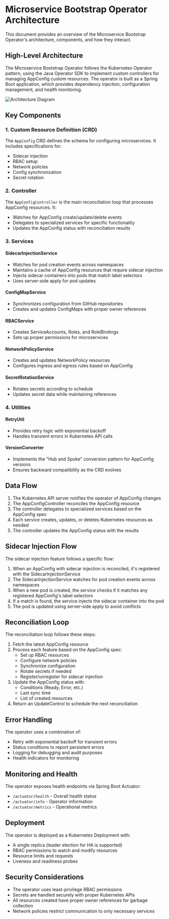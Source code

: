 # Microservice Bootstrap Operator Architecture

This document provides an overview of the Microservice Bootstrap Operator's architecture, components, and how they interact.

## High-Level Architecture

The Microservice Bootstrap Operator follows the Kubernetes Operator pattern, using the Java Operator SDK to implement custom controllers for managing AppConfig custom resources. The operator is built as a Spring Boot application, which provides dependency injection, configuration management, and health monitoring.

![Architecture Diagram](../images/architecture.png)

## Key Components

### 1. Custom Resource Definition (CRD)

The `AppConfig` CRD defines the schema for configuring microservices. It includes specifications for:
- Sidecar injection
- RBAC setup
- Network policies
- Config synchronization
- Secret rotation

### 2. Controller

The `AppConfigController` is the main reconciliation loop that processes AppConfig resources. It:
- Watches for AppConfig create/update/delete events
- Delegates to specialized services for specific functionality
- Updates the AppConfig status with reconciliation results

### 3. Services

#### SidecarInjectionService
- Watches for pod creation events across namespaces
- Maintains a cache of AppConfig resources that require sidecar injection
- Injects sidecar containers into pods that match label selectors
- Uses server-side apply for pod updates

#### ConfigMapService
- Synchronizes configuration from GitHub repositories
- Creates and updates ConfigMaps with proper owner references

#### RBACService
- Creates ServiceAccounts, Roles, and RoleBindings
- Sets up proper permissions for microservices

#### NetworkPolicyService
- Creates and updates NetworkPolicy resources
- Configures ingress and egress rules based on AppConfig

#### SecretRotationService
- Rotates secrets according to schedule
- Updates secret data while maintaining references

### 4. Utilities

#### RetryUtil
- Provides retry logic with exponential backoff
- Handles transient errors in Kubernetes API calls

#### VersionConverter
- Implements the "Hub and Spoke" conversion pattern for AppConfig versions
- Ensures backward compatibility as the CRD evolves

## Data Flow

1. The Kubernetes API server notifies the operator of AppConfig changes
2. The AppConfigController reconciles the AppConfig resource
3. The controller delegates to specialized services based on the AppConfig spec
4. Each service creates, updates, or deletes Kubernetes resources as needed
5. The controller updates the AppConfig status with the results

## Sidecar Injection Flow

The sidecar injection feature follows a specific flow:

1. When an AppConfig with sidecar injection is reconciled, it's registered with the SidecarInjectionService
2. The SidecarInjectionService watches for pod creation events across namespaces
3. When a new pod is created, the service checks if it matches any registered AppConfig's label selectors
4. If a match is found, the service injects the sidecar container into the pod
5. The pod is updated using server-side apply to avoid conflicts

## Reconciliation Loop

The reconciliation loop follows these steps:

1. Fetch the latest AppConfig resource
2. Process each feature based on the AppConfig spec:
   - Set up RBAC resources
   - Configure network policies
   - Synchronize configuration
   - Rotate secrets if needed
   - Register/unregister for sidecar injection
3. Update the AppConfig status with:
   - Conditions (Ready, Error, etc.)
   - Last sync time
   - List of created resources
4. Return an UpdateControl to schedule the next reconciliation

## Error Handling

The operator uses a combination of:
- Retry with exponential backoff for transient errors
- Status conditions to report persistent errors
- Logging for debugging and audit purposes
- Health indicators for monitoring

## Monitoring and Health

The operator exposes health endpoints via Spring Boot Actuator:
- `/actuator/health` - Overall health status
- `/actuator/info` - Operator information
- `/actuator/metrics` - Operational metrics

## Deployment

The operator is deployed as a Kubernetes Deployment with:
- A single replica (leader election for HA is supported)
- RBAC permissions to watch and modify resources
- Resource limits and requests
- Liveness and readiness probes

## Security Considerations

- The operator uses least-privilege RBAC permissions
- Secrets are handled securely with proper Kubernetes APIs
- All resources created have proper owner references for garbage collection
- Network policies restrict communication to only necessary services
